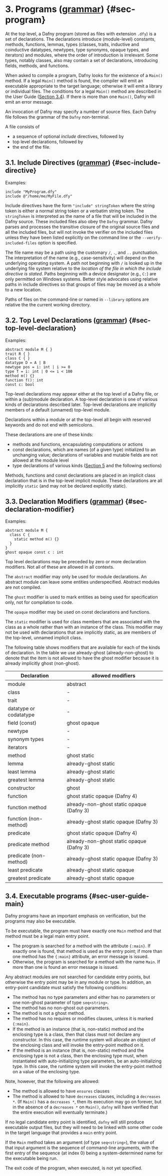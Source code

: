 # 3. Programs ([grammar](#g-program)) {#sec-program}

At the top level, a Dafny program (stored as files with extension `.dfy`)
is a set of declarations. The declarations introduce (module-level)
constants, methods, functions, lemmas, types (classes, traits, inductive and
coinductive datatypes, newtypes, type synonyms, opaque types, and
iterators) and modules, where the order of introduction is irrelevant. 
Some types, notably classes, also may contain a set of declarations, introducing fields, methods,
and functions.

When asked to compile a program, Dafny looks for the existence of a
`Main()` method. If a legal `Main()` method is found, the compiler will emit
an executable appropriate to the target language; otherwise it will emit
a library or individual files.
The conditions for a legal `Main()` method are described in the User Guide
([Section 3.4](#sec-user-guide-main)).
If there is more than one `Main()`, Dafny will emit an error message.

An invocation of Dafny may specify a number of source files.
Each Dafny file follows the grammar of the ``Dafny`` non-terminal.

A file consists of 
- a sequence of optional _include_ directives, followed by 
- top level declarations, followed by 
- the end of the file.

## 3.1. Include Directives ([grammar](#g-include-directive)) {#sec-include-directive}

Examples:
<!-- %no-check -->
```dafny
include "MyProgram.dfy"
include @"/home/me/MyFile.dfy"
```

Include directives have the form ``"include" stringToken`` where
the string token is either a normal string token or a
verbatim string token. The ``stringToken`` is interpreted as the name of
a file that will be included in the Dafny source. These included
files also obey the ``Dafny`` grammar. Dafny parses and processes the
transitive closure of the original source files and all the included files,
but will not invoke the verifier on the included files unless they have been listed
explicitly on the command line or the `--verify-included-files` option is
specified.

The file name may be a path using the customary `/`, `.`, and `..` punctuation.
The interpretation of the name (e.g., case-sensitivity) will depend on the
underlying operating system. A path not beginning with `/` is looked up in
the underlying file system relative to the 
_location of the file in which the include directive is stated_. 
Paths beginning with a device
designator (e.g., `C:`) are only permitted on Windows systems.
Better style advocates using relative paths in include directives so that
groups of files may be moved as a whole to a new location.

Paths of files on the command-line or named in `--library` options are 
relative the the current working directory.

## 3.2. Top Level Declarations ([grammar](#g-top-level-declaration)) {#sec-top-level-declaration}

Examples:
<!-- %check-resolve -->
```dafny
abstract module M { }
trait R { }
class C { }
datatype D = A | B
newtype pos = i: int | i >= 0
type T = i: int | 0 <= i < 100
method m() {}
function f(): int
const c: bool
```

Top-level declarations may appear either at the top level of a Dafny file,
or within a (sub)module declaration. A top-level declaration is one of
various kinds of declarations described later. Top-level declarations are
implicitly members of a default (unnamed) top-level module.

Declarations within a module or at the top-level all begin with reserved keywords and do not end with semicolons.

These declarations are one of these kinds:
- methods and functions, encapsulating computations or actions
- const declarations, which are names (of a given type) initialized to an unchanging value;
  declarations of variables and mutable fields are not allowed at the module level
- type declarations of various kinds ([Section 5](#sec-types) and the following sections)

Methods, functions and const declarations are placed in an implicit class declaration
that is in the top-level implicit module. These declarations are all implicitly
`static` (and may not be declared explicitly static).

## 3.3. Declaration Modifiers ([grammar](#g-declaration-modifier)) {#sec-declaration-modifier}

Examples:
<!-- %check-resolve -->
```dafny
abstract module M {
  class C {
    static method m() {}
  }
}
ghost opaque const c : int
```

Top level declarations may be preceded by zero or more declaration
modifiers. Not all of these are allowed in all contexts.

The `abstract` modifier may only be used for module declarations.
An abstract module can leave some entities underspecified.
Abstract modules are not compiled.

The `ghost` modifier is used to mark entities as being used for
specification only, not for compilation to code.

The `opaque` modifier may be used on const declarations and functions.

The `static` modifier is used for class members that
are associated with the class as a whole rather than with
an instance of the class. This modifier may not be used with
declarations that are implicitly static, as are members of the 
top-level, unnamed implicit class.

The following table shows modifiers that are available
for each of the kinds of declaration. In the table
we use already-ghost (already-non-ghost) to denote that the item is not
allowed to have the ghost modifier because it is already
implicitly ghost (non-ghost).


 Declaration              | allowed modifiers
--------------------------|---------------------------------------
 module                   | abstract
 class                    | -
 trait                    | -
 datatype or codatatype   | -
 field (const)            | ghost opaque
 newtype                  | -
 synonym types            | -
 iterators                | -
 method                   | ghost static
 lemma                    | already-ghost static
 least lemma              | already-ghost static
 greatest lemma           | already-ghost static
 constructor              | ghost
 function                 | ghost static opaque             (Dafny 4)
 function method          | already-non-ghost static opaque (Dafny 3)
 function (non-method)    | already-ghost static opaque     (Dafny 3)
 predicate                | ghost static opaque             (Dafny 4)
 predicate method         | already-non-ghost static opaque (Dafny 3)
 predicate (non-method)   | already-ghost static opaque     (Dafny 3)
 least predicate          | already-ghost static opaque
 greatest predicate       | already-ghost static opaque


## 3.4. Executable programs {#sec-user-guide-main}

Dafny programs have an important emphasis on verification, but the programs 
may also be executable.

To be executable, the program must have exactly one `Main` method and that 
method must be a legal main entry point.

* The program is searched for a method with the attribute `{:main}`.
If exactly one is found, that method is used as the entry point; if more
than one method has the `{:main}` attribute, an error message is issued.
* Otherwise, the program is searched for a method with the name `Main`.
If more than one is found an error message is issued.

Any abstract modules are not searched for candidate entry points,
but otherwise the entry point may be in any module or type. In addition,
an entry-point candidate must satisfy the following conditions:

* The method has no type parameters and either has no parameters or one non-ghost parameter of type `seq<string>`.
* The method has no non-ghost out-parameters.
* The method is not a ghost method.
* The method has no requires or modifies clauses, unless it is marked `{:main}`.
* If the method is an instance (that is, non-static) method and the
  enclosing type is a class,
  then that class must not declare any constructor.
  In this case, the runtime system will
  allocate an object of the enclosing class and will invoke
  the entry-point method on it.
* If the method is an instance (that is, non-static) method and the
  enclosing type is not a class,
  then the enclosing type must, when instantiated with auto-initializing
  type parameters, be an auto-initializing type.
  In this case, the runtime system will
  invoke the entry-point method on a value of the enclosing type.

Note, however, that the following are allowed:

* The method is allowed to have `ensures` clauses
* The method is allowed to have `decreases` clauses, including a
  `decreases *`. (If `Main()` has a `decreases *`, then its execution may
  go on forever, but in the absence of a `decreases *` on `Main()`, `dafny`
  will have verified that the entire execution will eventually
  terminate.)

If no legal candidate entry point is identified, `dafny` will still produce executable output files, but
they will need to be linked with some other code in the target language that
provides a `main` entry point.

If the `Main` method takes an argument (of type `seq<string>`), the value of that input argument is the sequence
of command-line arguments, with the first entry of the sequence (at index 0) being a system-determined name for the 
executable being run.

The exit code of the program, when executed, is not yet specified.
